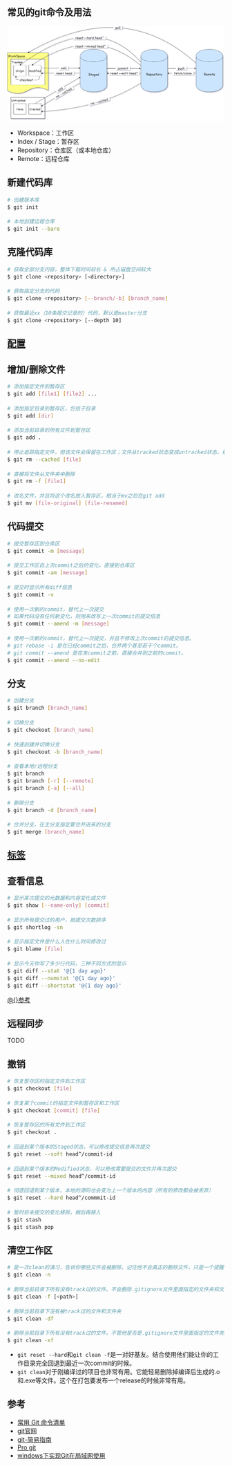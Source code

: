 ## 常见的git命令及用法

<p align="center">
  <img src=".\..\..\Image\git_command\git_command.png">
</p>

- Workspace：工作区
- Index / Stage：暂存区
- Repository：仓库区（或本地仓库）
- Remote：远程仓库

## 新建代码库

```bash
# 创建版本库
$ git init

# 本地创建远程仓库
$ git init --bare
```

## 克隆代码库

```bash
# 获取全部分支内容，整体下载时间较长 & 所占磁盘空间较大
$ git clone <repository> [<directory>]

# 获取指定分支的代码
$ git clone <repository> [--branch/-b] [branch_name]

# 获取最近xx（10条提交记录的）代码，默认是master分支
$ git clone <repository> [--depth 10]
```

## [配置](./config.md)

## 增加/删除文件

```bash
# 添加指定文件到暂存区
$ git add [file1] [file2] ...

# 添加指定目录到暂存区，包括子目录
$ git add [dir]

# 添加当前目录的所有文件到暂存区
$ git add .

# 停止追踪指定文件，但该文件会保留在工作区；文件从tracked状态变成untracked状态，相当于add的逆操作
$ git rm --cached [file]

# 直接将文件从文件夹中删除
$ git rm -f [file1]

# 改名文件，并且将这个改名放入暂存区，相当于mv之后在git add
$ git mv [file-original] [file-renamed]
```

## 代码提交

```bash
# 提交暂存区到仓库区
$ git commit -m [message]

# 提交工作区自上次commit之后的变化，直接到仓库区
$ git commit -am [message]

# 提交时显示所有diff信息
$ git commit -v

# 使用一次新的commit，替代上一次提交
# 如果代码没有任何新变化，则用来改写上一次commit的提交信息
$ git commit --amend -m [message]

# 使用一次新的commit，替代上一次提交，并且不修改上次commit的提交信息。
# git rebase -i 是在已经commit之后，合并两个甚至若干个commit。
# git commit --amend 是在未commit之前，直接合并到之前的commit。
$ git commit --amend --no-edit
```

## 分支

```bash
# 创建分支
$ git branch [branch_name]

# 切换分支
$ git checkout [branch_name]

# 快速创建并切换分支
$ git checkout -b [branch_name]

# 查看本地/远程分支
$ git branch
$ git branch [-r] [--remote]
$ git branch [-a] [--all]

# 删除分支
$ git branch -d [branch_name]

# 合并分支，在主分支指定要合并进来的分支
$ git merge [branch_name]
```

## [标签](./tag.md)

## 查看信息

```bash
# 显示某次提交的元数据和内容变化或文件
$ git show [--name-only] [commit]

# 显示所有提交过的用户，按提交次数排序
$ git shortlog -sn

# 显示指定文件是什么人在什么时间修改过
$ git blame [file]

# 显示今天你写了多少行代码，三种不同方式的显示
$ git diff --stat '@{1 day ago}'
$ git diff --numstat '@{1 day ago}'
$ git diff --shortstat '@{1 day ago}'
```

[@{}参考](https://git-scm.com/docs/gitrevisions#Documentation/gitrevisions.txt-emem)

## 远程同步

TODO

## 撤销

```bash
# 恢复暂存区的指定文件到工作区
$ git checkout [file]

# 恢复某个commit的指定文件到暂存区和工作区
$ git checkout [commit] [file]

# 恢复暂存区的所有文件到工作区
$ git checkout .

# 回退到某个版本的Staged状态，可以修改提交信息再次提交
$ git reset --soft head^/commit-id

# 回退到某个版本的Modified状态，可以修改需要提交的文件并再次提交
$ git reset --mixed head^/commit-id

# 彻底回退到某个版本，本地的源码也会变为上一个版本的内容（所有的修改都会被丢弃）
$ git reset --hard head^/commmit-id

# 暂时将未提交的变化移除，稍后再移入
$ git stash
$ git stash pop
```

## 清空工作区

```bash
# 是一次clean的演习，告诉你哪些文件会被删除。记住他不会真正的删除文件，只是一个提醒
$ git clean -n

# 删除当前目录下所有没有track过的文件。不会删除.gitignore文件里面指定的文件夹和文件，不管这些文件有没有被track过
$ git clean -f [<path>]

# 删除当前目录下没有被track过的文件和文件夹
$ git clean -df

# 删除当前目录下所有没有track过的文件。不管他是否是.gitignore文件里面指定的文件夹和文件
$ git clean -xf
```

- `git reset --hard`和`git clean -f`是一对好基友。结合使用他们能让你的工作目录完全回退到最近一次commit的时候。
- `git clean`对于刚编译过的项目也非常有用。它能轻易删除掉编译后生成的.o和.exe等文件。这个在打包要发布一个release的时候非常有用。

## 参考

- [常用 Git 命令清单](http://www.ruanyifeng.com/blog/2015/12/git-cheat-sheet.html)
- [git官网](https://git-scm.com/)
- [git-简易指南](http://www.bootcss.com/p/git-guide/)
- [Pro git](http://iissnan.com/progit/)
- [windows下实现Git在局域网使用](https://www.cnblogs.com/hujunzheng/p/4970411.html)